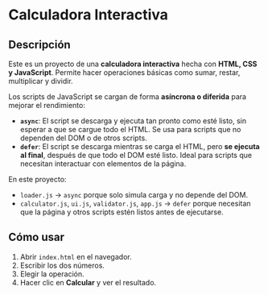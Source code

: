 # Calculadora Interactiva

## Descripción
Este es un proyecto de una **calculadora interactiva** hecha con **HTML, CSS y JavaScript**. Permite hacer operaciones básicas como sumar, restar, multiplicar y dividir.  

Los scripts de JavaScript se cargan de forma **asíncrona o diferida** para mejorar el rendimiento:

- **`async`**: El script se descarga y ejecuta tan pronto como esté listo, sin esperar a que se cargue todo el HTML. Se usa para scripts que no dependen del DOM o de otros scripts.  
- **`defer`**: El script se descarga mientras se carga el HTML, pero **se ejecuta al final**, después de que todo el DOM esté listo. Ideal para scripts que necesitan interactuar con elementos de la página.  

En este proyecto:

- `loader.js` → `async` porque solo simula carga y no depende del DOM.  
- `calculator.js`, `ui.js`, `validator.js`, `app.js` → `defer` porque necesitan que la página y otros scripts estén listos antes de ejecutarse.  


## Cómo usar
1. Abrir `index.html` en el navegador.  
2. Escribir los dos números.  
3. Elegir la operación.  
4. Hacer clic en **Calcular** y ver el resultado.  

